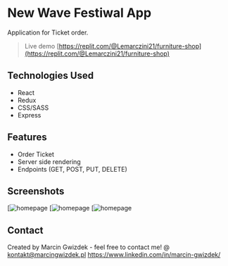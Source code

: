 # New Wave Festiwal App
Application for Ticket order.
> Live demo [https://replit.com/@Lemarczini21/furniture-shop](https://replit.com/@Lemarczini21/furniture-shop)


## Technologies Used
- React
- Redux
- CSS/SASS
- Express

## Features
- Order Ticket
- Server side rendering
- Endpoints (GET, POST, PUT, DELETE)


## Screenshots

[![homepage](https://github.com/Lemarczini21/rest-api-pr/blob/main/new1.png)
[![homepage](https://github.com/Lemarczini21/rest-api-pr/blob/main/new2.png)
[![homepage](https://github.com/Lemarczini21/rest-api-pr/blob/main/new3.png)


## Contact
Created by Marcin Gwizdek - feel free to contact me!
@ kontakt@marcingwizdek.pl
https://www.linkedin.com/in/marcin-gwizdek/
